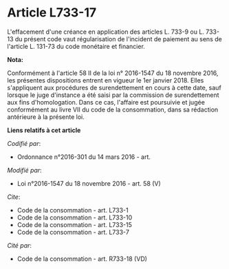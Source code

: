 # Article L733-17

L'effacement d'une créance en application des articles L. 733-9 ou L. 733-13 du présent code vaut régularisation de
l'incident de paiement au sens de l'article L. 131-73 du code monétaire et financier.

**Nota:**

Conformément à l'article 58 II de la loi n° 2016-1547 du 18 novembre 2016, les présentes dispositions entrent en vigueur le
1er janvier 2018. Elles s'appliquent aux procédures de surendettement en cours à cette date, sauf lorsque le juge d'instance
a été saisi par la commission de surendettement aux fins d'homologation. Dans ce cas, l'affaire est poursuivie et jugée
conformément au livre VII du code de la consommation, dans sa rédaction antérieure à la présente loi.

**Liens relatifs à cet article**

_Codifié par_:

  - Ordonnance n°2016-301 du 14 mars 2016 - art.

_Modifié par_:

  - Loi n°2016-1547 du 18 novembre 2016 - art. 58 (V)

_Cite_:

  - Code de la consommation - art. L733-1
  - Code de la consommation - art. L733-10
  - Code de la consommation - art. L733-15
  - Code de la consommation - art. L733-7

_Cité par_:

  - Code de la consommation - art. R733-18 (VD)
